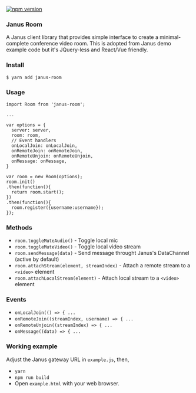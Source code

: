 [![npm version](https://badge.fury.io/js/janus-room.png)](https://badge.fury.io/js/janus-room)

### Janus Room

A Janus client library that provides simple interface to create a minimal-complete conference video room. This is adopted from Janus demo example code but it's JQuery-less and React/Vue friendly.

### Install

```
$ yarn add janus-room
```

### Usage

```
import Room from 'janus-room';

...

var options = {
  server: server,
  room: room,
  // Event handlers
  onLocalJoin: onLocalJoin,
  onRemoteJoin: onRemoteJoin,
  onRemoteUnjoin: onRemoteUnjoin,
  onMessage: onMessage,
}

var room = new Room(options);
room.init()
.then(function(){
  return room.start();
})
.then(function(){
  room.register({username:username});
});
```

### Methods

- `room.toggleMuteAudio()` - Toggle local mic
- `room.toggleMuteVideo()` - Toggle local video stream
- `room.sendMessage(data)` - Send message throught Janus's DataChannel (active by default)
- `room.attachStream(element, streamIndex)` - Attach a remote stream to a `<video>` element
- `room.attachLocalStream(element)` - Attach local stream to a `<video>` element

### Events

- `onLocalJoin(() => { ...`
- `onRemoteJoin((streamIndex, username) => { ...`
- `onRemoteUnjoin((streamIndex) => { ...`
- `onMessage((data) => { ...`

### Working example

Adjust the Janus gateway URL in `example.js`, then,

- `yarn`
- `npm run build`
- Open `example.html` with your web browser.
